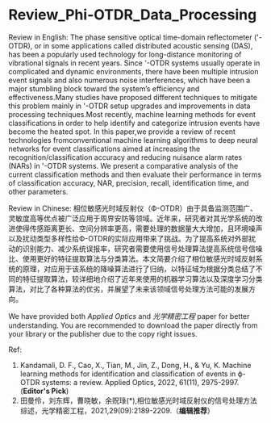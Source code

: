 # Review_Phi-OTDR_Data_Processing

Review in English: The phase sensitive optical time-domain reflectometer ('-OTDR), or in some applications called distributed acoustic sensing (DAS), has been a popularly used technology for long-distance monitoring of vibrational signals in recent years. Since '-OTDR systems usually operate in complicated and dynamic environments, there have been multiple intrusion event signals and also numerous noise interferences, which have been a major stumbling block toward the system’s efficiency and effectiveness.Many studies have proposed different techniques to mitigate this problem mainly in '-OTDR setup upgrades and improvements in data processing techniques.Most recently, machine learning methods for event classifications in order to help identify and categorize intrusion events have become the heated spot. In this paper,we provide a review of recent technologies fromconventional machine learning algorithms to deep neural networks for event classifications aimed at increasing the recognition/classification accuracy and reducing nuisance alarm rates (NARs) in '-OTDR systems. We present a comparative analysis of the current classification methods and then evaluate their performance in terms of classification accuracy, NAR, precision, recall, identification time, and other parameters.

Review in Chinese: 相位敏感光时域反射仪（Ф-OTDR）由于具备监测范围广、灵敏度高等优点被广泛应用于周界安防等领域。近年来，研究者对其光学系统的改进使得传感距离更长、空间分辨率更高，需要处理的数据量大大增加，且环境噪声以及扰动类型多样性给Ф-OTDR的实际应用带来了挑战。为了提高系统对外部扰动的识别能力、减少系统误报率，研究者需要使用信号处理算法提高系统信号信噪比、使用更好的特征提取算法与分类算法。本文简要介绍了相位敏感光时域反射系统的原理，对应用于该系统的降噪算法进行了归纳，以特征域为根据分类总结了不同的特征提取算法，较详细地介绍了近年来使用的机器学习算法以及深度学习分类算法，对比了各种算法的优劣，并展望了未来该领域信号处理方法可能的发展方向。

We have provided both _Applied Optics_ and _光学精密工程_ paper for better understanding. You are recommended to download the paper directly from your library or the publisher due to the copy right issues.

Ref: 
1. Kandamali, D. F., Cao, X., Tian, M., Jin, Z., Dong, H., & Yu, K. Machine learning methods for identification and classification of events in ϕ-OTDR systems: a review. Applied Optics, 2022, 61(11), 2975-2997. (**Editor's Pick**)
2. 田曼伶，刘东辉，曹晓敏，余贶琭(*),相位敏感光时域反射仪的信号处理方法综述，光学精密工程，2021,29(09):2189-2209.（**编辑推荐**）

